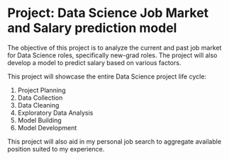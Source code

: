 # Project: Data Science Job Market and Salary prediction model
The objective of this project is to analyze the current and past job market for Data Science roles, specifically new-grad roles. The project will also develop a model to predict salary based on various factors. 

This project will showcase the entire Data Science project life cycle:
1. Project Planning 
2. Data Collection  
3. Data Cleaning 
4. Exploratory Data Analysis 
5. Model Building 
6. Model Development 

This project will also aid in my personal job search to aggregate available position suited to my experience.
